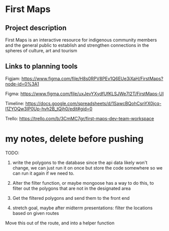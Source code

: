 # First Maps

## Project description

First Maps is an interactive resource for indigenous community members and the general public to establish and strengthen connections in the spheres of culture, art and tourism

## Links to planning tools 

Figjam: https://www.figma.com/file/H8s0RPV8PEv1Q6EUe3iXaH/FirstMaps?node-id=0%3A1 

Figma: https://www.figma.com/file/uxJevYXydfUfKLSJWe7I2T/FirstMaps-UI 

Timeline: https://docs.google.com/spreadsheets/d/1SawcBQohCsnYX0jcq-l1ZYOQw3IP0Up-hvh2B_tQjh0/edit#gid=0

Trello: https://trello.com/b/3CmMC7gr/first-maps-dev-team-workspace




# my notes, delete before pushing
 
TODO:  
1. write the polygons to the database
since the api data likely won't change, we can just run it on once
 but store the code somewhere so we can run it again if we need to. 
  

2. Alter the filter function, or maybe mongoose has a way to do this,
to filter out the polygons that are not in the designated area

3. Get the filtered polygons and send them to the front end

4. stretch goal, maybe after midterm presentations: 
filter the locations based on given routes
 
Move this out of the route, and into a helper function
            
                

